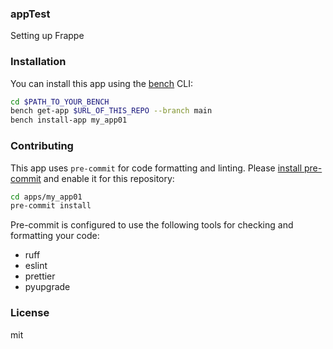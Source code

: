 ### appTest

Setting up Frappe

### Installation

You can install this app using the [bench](https://github.com/frappe/bench) CLI:

```bash
cd $PATH_TO_YOUR_BENCH
bench get-app $URL_OF_THIS_REPO --branch main
bench install-app my_app01
```

### Contributing

This app uses `pre-commit` for code formatting and linting. Please [install pre-commit](https://pre-commit.com/#installation) and enable it for this repository:

```bash
cd apps/my_app01
pre-commit install
```

Pre-commit is configured to use the following tools for checking and formatting your code:

- ruff
- eslint
- prettier
- pyupgrade

### License

mit
